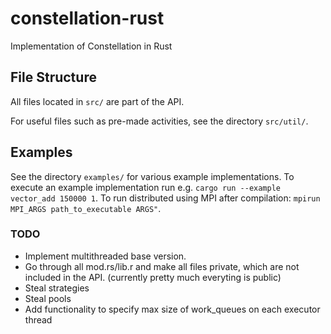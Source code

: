 # constellation-rust
Implementation of Constellation in Rust

## File Structure
All files located in `src/` are part of the API.

For useful files such as pre-made activities, see the directory `src/util/`.

## Examples
See the directory `examples/` for various example implementations. To execute an example implementation run e.g. `cargo run --example vector_add 150000 1`. To run distributed using MPI after compilation: `mpirun MPI_ARGS path_to_executable ARGS"`.

### TODO
- Implement multithreaded base version.
- Go through all mod.rs/lib.r and make all files private, which are not included in the API. (currently pretty much everyting is public)
- Steal strategies
- Steal pools
- Add functionality to specify max size of work_queues on each executor thread
